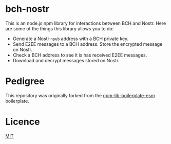 # bch-nostr

This is an node.js npm library for interactions between BCH and Nostr. Here are some of the things this library allows you to do:

- Generate a Nostr `npub` address with a BCH private key.
- Send E2EE messages to a BCH address. Store the encrypted message on Nostr.
- Check a BCH address to see it is has received E2EE messages.
- Download and decrypt messages stored on Nostr.

# Pedigree
This repository was originally forked from the [npm-lib-boilerplate-esm](https://github.com/christroutner/npm-lib-boilerplate-esm) boilerplate.

# Licence
[MIT](LICENSE.md)
